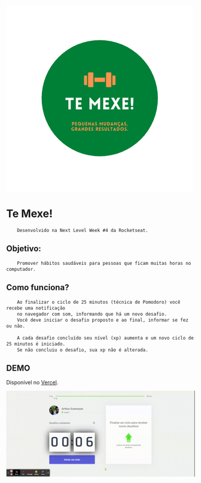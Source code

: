 ![](https://github.com/agsvensson/temexe-next/blob/main/docs/logo.png)
# Te Mexe!

		Desenvolvido na Next Level Week #4 da Rocketseat.

## Objetivo:
		Promover hábitos saudáveis para pessoas que ficam muitas horas no computador.

## Como funciona?
		Ao finalizar o ciclo de 25 minutos (técnica de Pomodoro) você recebe uma notificação
		no navegador com som, informando que há um novo desafio.
		Você deve iniciar o desafio proposto e ao final, informar se fez ou não.
		
		A cada desafio concluído seu nível (xp) aumenta e um novo ciclo de 25 minutos é iniciado.
		Se não concluiu o desafio, sua xp não é alterada.

## DEMO

Disponível no [Vercel](http://temexe-agsvensson.vercel.app/).

<img src="./docs/Te_Mexe.gif">